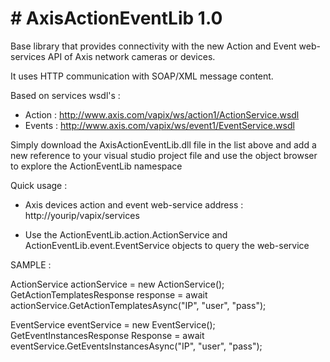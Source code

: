<H1># AxisActionEventLib 1.0</H1>

Base library that provides connectivity with the new Action and Event web-services API of Axis network cameras or devices.

It uses HTTP communication with SOAP/XML message content.

Based on services wsdl's :

- Action : http://www.axis.com/vapix/ws/action1/ActionService.wsdl
- Events : http://www.axis.com/vapix/ws/event1/EventService.wsdl

Simply download the AxisActionEventLib.dll file in the list above and add a new reference to your visual studio project file and use the object browser to explore the ActionEventLib namespace

Quick usage :

- Axis devices action and event web-service address : http://yourip/vapix/services

- Use the ActionEventLib.action.ActionService and ActionEventLib.event.EventService objects to query the web-service

SAMPLE : 

ActionService actionService = new ActionService();
GetActionTemplatesResponse response = await actionService.GetActionTemplatesAsync("IP", "user", "pass");

EventService eventService = new EventService();
GetEventInstancesResponse Response = await eventService.GetEventsInstancesAsync("IP", "user", "pass");

